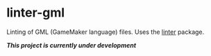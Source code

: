 # linter-gml
Linting of GML (GameMaker language) files. Uses the [linter](https://atom.io/packages/linter) package.

***This project is currently under development***
